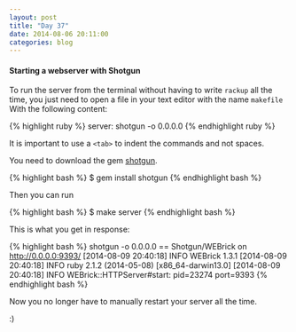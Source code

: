 ```yaml
---
layout: post
title: "Day 37"
date: 2014-08-06 20:11:00
categories: blog
---
```


#### Starting a webserver with Shotgun

To run the server from the terminal without having to write `rackup` all the time, you just need to open a file in your text editor with the name `makefile`
With the following content:

{% highlight ruby %}
server:
	shotgun -o 0.0.0.0
{% endhighlight ruby %}

It is important to use a `<tab>` to indent the commands and not spaces.

You need to download the gem <a href="https://github.com/rtomayko/shotgun">shotgun</a>.

{% highlight bash %}
$ gem install shotgun
{% endhighlight bash %}

Then you can run

{% highlight bash %}
$ make server
{% endhighlight bash %}

This is what you get in response:

{% highlight bash %}
shotgun -o 0.0.0.0
== Shotgun/WEBrick on http://0.0.0.0:9393/
[2014-08-09 20:40:18] INFO  WEBrick 1.3.1
[2014-08-09 20:40:18] INFO  ruby 2.1.2 (2014-05-08) [x86_64-darwin13.0]
[2014-08-09 20:40:18] INFO  WEBrick::HTTPServer#start: pid=23274 port=9393
{% endhighlight bash %}

Now you no longer have to manually restart your server all the time.

:)
